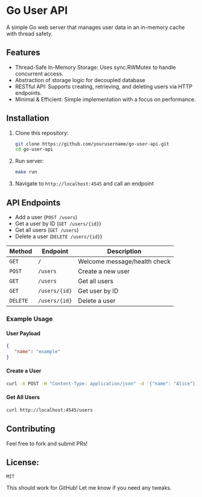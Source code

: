 # Go User API

A simple Go web server that manages user data in an in-memory cache with thread safety.

## Features
- Thread-Safe In-Memory Storage: Uses sync.RWMutex to handle concurrent access.
- Abstraction of storage logic for decoupled database
- RESTful API: Supports creating, retrieving, and deleting users via HTTP endpoints.
- Minimal & Efficient: Simple implementation with a focus on performance.

## Installation
1. Clone this repository:
   ```sh
   git clone https://github.com/yourusername/go-user-api.git
   cd go-user-api
   ```
2. Run server:
   ```sh
   make run
   ```
3. Navigate to `http://localhost:4545` and call an endpoint

## API Endpoints

- Add a user (`POST /users`)
- Get a user by ID (`GET /users/{id}`)
- Get all users (`GET /users`)
- Delete a user (`DELETE /users/{id}`)

| Method   | Endpoint        | Description          |
|----------|----------------|----------------------|
| `GET`    | `/`            | Welcome message/health check     |
| `POST`   | `/users`       | Create a new user   |
| `GET`    | `/users`       | Get all users       |
| `GET`    | `/users/{id}`  | Get user by ID      |
| `DELETE` | `/users/{id}`  | Delete a user       |

### Example Usage

#### User Payload

```json
{
   "name": "example"
}
```

#### Create a User
```sh
curl -X POST -H "Content-Type: application/json" -d '{"name": "Alice"}' http://localhost:4545/users
```

#### Get All Users
```sh
curl http://localhost:4545/users
```

## Contributing
Feel free to fork and submit PRs!

## License:
`MIT`

This should work for GitHub! Let me know if you need any tweaks. 
